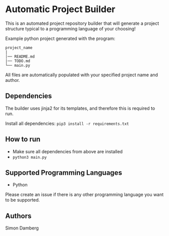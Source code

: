 # Automatic Project Builder

This is an automated project repository builder that will generate a project structure typical to a programming language of your choosing!  

Example python project generated with the program:

```
project_name
|
│── README.md
|── TODO.md
└── main.py  
```

All files are automatically populated with your specified project name and author.

## Dependencies

The builder uses jinja2 for its templates, and therefore this is required to run.    

Install all dependencies: ```pip3 install -r requirements.txt```

## How to run

- Make sure all dependencies from above are installed
- ```python3 main.py```

## Supported Programming Languages

- Python

Please create an issue if there is any other programming language you want to be supported.

## Authors

Simon Damberg
